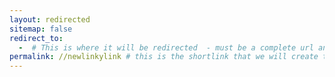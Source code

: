 ```yaml
---
layout: redirected
sitemap: false
redirect_to:
  -  # This is where it will be redirected  - must be a complete url and a space after the -
permalink: //newlinkylink # this is the shortlink that we will create the / is required - MUST MATCH the name of the file and a space after the :
---
```

